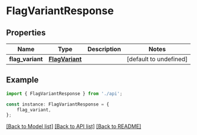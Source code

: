 # FlagVariantResponse


## Properties

Name | Type | Description | Notes
------------ | ------------- | ------------- | -------------
**flag_variant** | [**FlagVariant**](FlagVariant.md) |  | [default to undefined]

## Example

```typescript
import { FlagVariantResponse } from './api';

const instance: FlagVariantResponse = {
    flag_variant,
};
```

[[Back to Model list]](../README.md#documentation-for-models) [[Back to API list]](../README.md#documentation-for-api-endpoints) [[Back to README]](../README.md)

